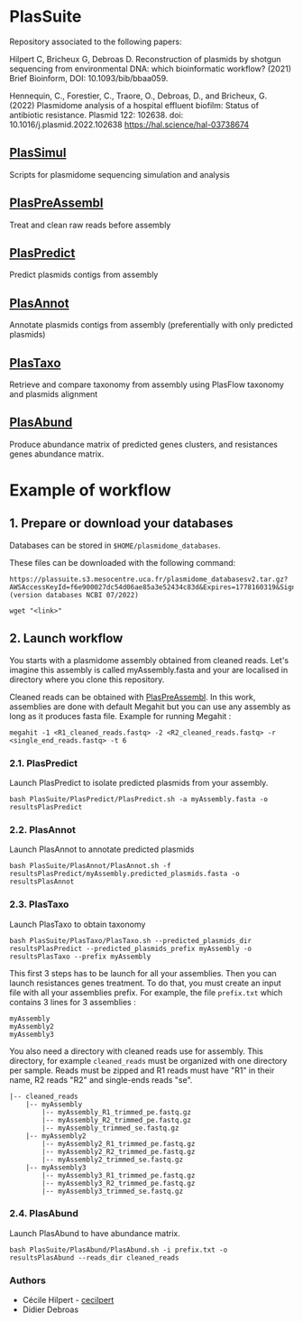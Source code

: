 # PlasSuite
Repository associated to the following papers:

Hilpert C, Bricheux G, Debroas D. Reconstruction of plasmids by shotgun sequencing from environmental DNA: which bioinformatic workflow? (2021) Brief Bioinform, DOI: 10.1093/bib/bbaa059.

Hennequin, C., Forestier, C., Traore, O., Debroas, D., and Bricheux, G. (2022) Plasmidome analysis of a hospital effluent biofilm: Status of antibiotic resistance. Plasmid 122: 102638. doi: 10.1016/j.plasmid.2022.102638
https://hal.science/hal-03738674



## [PlasSimul](PlasSimul) 
Scripts for plasmidome sequencing simulation and analysis  

## [PlasPreAssembl](PlasPreAssembl) 
Treat and clean raw reads before assembly

## [PlasPredict](PlasPredict) 
Predict plasmids contigs from assembly 

## [PlasAnnot](PlasAnnot)
Annotate plasmids contigs from assembly (preferentially with only predicted plasmids) 

## [PlasTaxo](PlasTaxo) 
Retrieve and compare taxonomy from assembly using PlasFlow taxonomy and plasmids alignment 

## [PlasAbund](PlasAbund) 
Produce abundance matrix of predicted genes clusters, and resistances genes abundance matrix. 

# Example of workflow 

## 1. Prepare or download your databases

Databases can be stored in `$HOME/plasmidome_databases`.  

These files can be downloaded with the following command:
```
https://plassuite.s3.mesocentre.uca.fr/plasmidome_databasesv2.tar.gz?AWSAccessKeyId=f6e900027dc54d06ae85a3e52434c83d&Expires=1778160319&Signature=4b6FPfMZP9qso9c0VU2EfChR%2FMA%3D
(version databases NCBI 07/2022)

wget "<link>"

```

## 2. Launch workflow 

You starts with a plasmidome assembly obtained from cleaned reads. Let's imagine this assembly is called myAssembly.fasta and your are localised in directory where you clone this repository. 

Cleaned reads can be obtained with [PlasPreAssembl](PlasPreAssembl). In this work, assemblies are done with default Megahit but you can use any assembly as long as it produces fasta file. Example for running Megahit : 
```
megahit -1 <R1_cleaned_reads.fastq> -2 <R2_cleaned_reads.fastq> -r <single_end_reads.fastq> -t 6
```

### 2.1. PlasPredict 
Launch PlasPredict to isolate predicted plasmids from your assembly. 
 
```
bash PlasSuite/PlasPredict/PlasPredict.sh -a myAssembly.fasta -o resultsPlasPredict 
```

### 2.2. PlasAnnot 
Launch PlasAnnot to annotate predicted plasmids 

```
bash PlasSuite/PlasAnnot/PlasAnnot.sh -f resultsPlasPredict/myAssembly.predicted_plasmids.fasta -o resultsPlasAnnot
```

### 2.3. PlasTaxo 
Launch PlasTaxo to obtain taxonomy
```
bash PlasSuite/PlasTaxo/PlasTaxo.sh --predicted_plasmids_dir resultsPlasPredict --predicted_plasmids_prefix myAssembly -o resultsPlasTaxo --prefix myAssembly
```

This first 3 steps has to be launch for all your assemblies. Then you can launch resistances genes treatment. To do that, you must create an input file with all your assemblies prefix. For example, the file `prefix.txt` which contains 3 lines for 3 assemblies :  
```
myAssembly
myAssembly2
myAssembly3
```
You also need a directory with cleaned reads use for assembly. This directory, for example `cleaned_reads` must be organized with one directory per sample. Reads must be zipped and R1 reads must have "R1" in their name, R2 reads "R2" and single-ends reads "se". 
```
|-- cleaned_reads 
	|-- myAssembly 
		|-- myAssembly_R1_trimmed_pe.fastq.gz
		|-- myAssembly_R2_trimmed_pe.fastq.gz 
		|-- myAssembly_trimmed_se.fastq.gz  
	|-- myAssembly2 
		|-- myAssembly2_R1_trimmed_pe.fastq.gz
		|-- myAssembly2_R2_trimmed_pe.fastq.gz 
		|-- myAssembly2_trimmed_se.fastq.gz 
	|-- myAssembly3 
		|-- myAssembly3_R1_trimmed_pe.fastq.gz
		|-- myAssembly3_R2_trimmed_pe.fastq.gz 
		|-- myAssembly3_trimmed_se.fastq.gz 			
```

### 2.4. PlasAbund 
Launch PlasAbund to have abundance matrix. 

```
bash PlasSuite/PlasAbund/PlasAbund.sh -i prefix.txt -o resultsPlasAbund --reads_dir cleaned_reads
```

### Authors 
* Cécile Hilpert - [cecilpert](https://github.com/cecilpert)
* Didier Debroas
